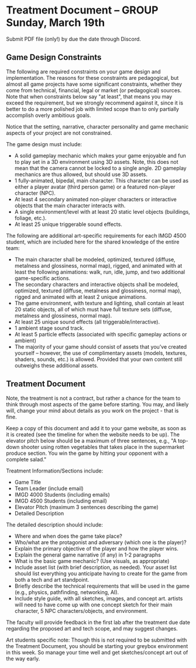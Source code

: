# Treatment Document – GROUP Sunday, March 19th
Submit PDF file (only!) by due the date through Discord. 

## Game Design Constraints
The following are required constraints on your game design and implementation. The reasons
for these constraints are pedagogical, but almost all game projects have some significant constraints,
whether they come from technical, financial, legal or market (or pedagogical) sources. Note that when
constraints below say "at least", that means you may exceed the requirement, but we strongly
recommend against it, since it is better to do a more polished job with limited scope than to only partially accomplish overly ambitious goals.

Notice that the setting, narrative, character personality and game mechanic aspects of your project are
not constrained. 

The game design must include:
- A solid gameplay mechanic which makes your game enjoyable and fun to play set in a 3D environment using 3D assets. Note, this does not mean that the camera cannot be locked to a single angle. 2D gameplay mechanics are thus allowed, but should use 3D assets.
- 1 fully-animated, bipedal, main character. This character can be used as either a player avatar (third person game) or a featured non-player character (NPC).
- At least 4 secondary animated non-player characters or interactive objects that the main character interacts with.
- A single environment/level with at least 20 static level objects (buildings, foliage, etc.).
- At least 25 unique triggerable sound effects.

The following are additional art-specific requirements for each IMGD 4500 student, which are included
here for the shared knowledge of the entire team:

- The main character shall be modeled, optimized, textured (diffuse, metalness and glossiness, normal map), rigged, and animated with at least the following animations: walk, run, idle, jump, and two additional game-specific actions.
- The secondary characters and interactive objects shall be modeled, optimized, textured (diffuse, metalness and glossiness, normal map), rigged and animated with at least 2 unique animations.
- The game environment, with texture and lighting, shall contain at least 20 static objects, all of which must have full texture sets (diffuse, metalness and glossiness, normal map).
- At least 25 unique sound effects (all triggerable/interactive).
- 1 ambient stage sound track.
- At least 5 particle effects (associated with specific gameplay actions or ambient)
- The majority of your game should consist of assets that you’ve created yourself – however, the use of complimentary assets (models, textures, shaders, sounds, etc.) is allowed. Provided that your own content still outweighs these additional assets.

## Treatment Document
Note, the treatment is not a contract, but rather a chance for the team to think through most aspects of
the game before starting. You may, and likely will, change your mind about details as you work on the
project - that is fine.

Keep a copy of this document and add it to your game website, as soon as it is created (see the timeline
for when the website needs to be up).
The elevator pitch below should be a maximum of three sentences, e.g., "A top-down shooter using rotten vegetables that takes place in the supermarket produce section. You win the game by hitting your
opponent with a complete salad."

Treatment Information/Sections include:
- Game Title
- Team Leader (include email)
- IMGD 4000 Students (including emails)
- IMGD 4500 Students (including email)
- Elevator Pitch (maximum 3 sentences describing the game)
- Detailed Description

The detailed description should include:
- Where and when does the game take place?
- Who/what are the protagonist and adversary (which one is the player)?
- Explain the primary objective of the player and how the player wins.
- Explain the general game narrative (if any) in 1-2 paragraphs
- What is the basic game mechanic? (Use visuals, as appropriate)
- Include asset list (with brief description, as needed). Your asset list should list everything you anticipate having to create for the game from both a tech and art standpoint.
- Briefly describe the technical requirements that will be used in the game (e.g., physics, pathfinding, networking, AI).
- Include style guide, with all sketches, images, and concept art. artists will need to have come up with one concept sketch for their main character, 5 NPC characters/objects, and environment.

The faculty will provide feedback in the first lab after the treatment due date regarding the proposed art
and tech scope, and may suggest changes.

Art students specific note: Though this is not required to be submitted with the Treatment Document, you should be starting your greybox environment in this week. So manage your time well and get sketches/concept art out of the way early.
